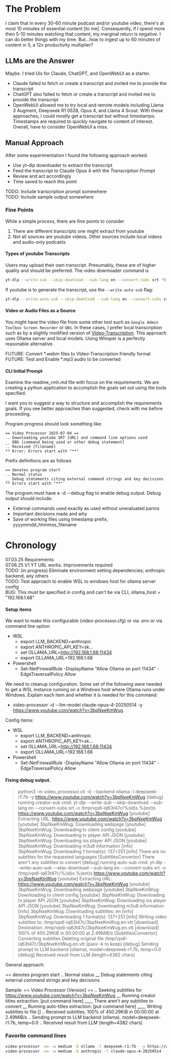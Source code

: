 # The Problem 
I claim that in every 30-60 minute podcast and/or youtube video, there's at most 10 minutes of essential content [to me]. Consequently, if I spend more then 5-10 minutes watching that content, my marginal return is negative. I can do better things with my time. But...how to ingest up to 60 minutes of content in 5, a 12x productivity multiplier? 

## LLMs are the Answer

Maybe. I tried UIs for Claude, ChatGPT, and OpenWebUI as a starter. 
* Claude failed to fetch or create a transcript and invited me to provide the transcript
* ChatGPT also failed to fetch or create a transcript and invited me to provide the transcript
* OpenWebUI allowed me to try local and remote models including Llama 3 Augment, Deepseek R1 0528, Opus 4, and Llama 4 Scout. With these approaches, I could mostly get a transcript but without timestamps. Timestamps are required to quickly navigate to content of interest. Overall, have to consider OpenWebUI a miss. 

## Manual Approach 

After some experimentation I found the following approach worked. 
* Use yt-dlp downloader to extract the transcript 
* Feed the transcript to Claude Opus 4 with the _Transcription Prompt_ 
* Review and act accordingly 
* Time saved to reach this point 

TODO: Include transcription prompt somewhere  
TODO: Include sample output somewhere 

### Fine Points 
While a simple process, there are fine points to consider
1. There are different transcripts one might extract from youtube 
1. Not all sources are youtube videos. Other sources include local videos and audio-only podcasts 

#### Types of youtube Transcripts 
Users may upload their own transcript. Presumably, these are of higher quality and should be preferred. The video downloader command is
```bash
yt-dlp --write-sub --skip-download --sub-lang en --convert-subs srt "https://www.youtube.com/watch?v=VIDEO-KEY"
``` 
If youtube is to generate the transcript, use the `--write-auto-sub` flag: 
```bash
yt-dlp --write-auto-sub --skip-download --sub-lang en --convert-subs srt "https://www.youtube.com/watch?v=VIDEO-KEY"
```

#### Video or Audio Files as a Source 
You might have the video file from some other tool such as `Google Admin Toolbox Screen Recorder` or `OBS`. In these cases, I prefer local transcription such as by a slightly modified version of [VIdeo-Transcription](https://github.com/marc-shade/VIdeo-Transcription). This approach uses Ollama server and local models. Using Whisper is a perfectly reasonable alternative. 

FUTURE: Convert *.webm files to VIdeo-Transcription friendly format  
FUTURE: Test and Enable *.mp3 audio to be converted

#### CLI Initial Prompt 
Examine the readme_rmh.md file with focus on the requirements. 
We are creating a python application to accomplish the goals set out using the tools specified.

I want you to suggest a way to structure and accomplish the requirements goals.
If you see better approaches than suggested, check with me before proceeding.

Program progress should look something like:  
```text
== Video Processor 2025-07-04 ==
.. Downloading youtube SRT [URL] and command line options used 
__ DBG [command being used or other debug statement]
.. Received [filename]
** Error: Errors start with "**" 
```

Prefix definitions are as follows 
```text 
== denotes program start 
.. Normal status 
__ Debug statements citing external command strings and key decisions 
** Errors start with "**" 
```

The program must have a -d --debug flag to enable debug output. 
Debug output should include:
* External commands used exactly as used without unevaluated parms
* Important decisions made and why
* Save of working files using timestamp prefix, yyyymmdd_hhmmss_filename 

# Chronology 

07.03.25 Requirements  
07.06.25 V1 YT URL works. Improvements required  
    TODO: (in progress) Eliminate environment setting dependencies; anthropic backend, any others  
    TODO: Test approach to enable WSL to windows host for ollama server config  
    BUG: This must be specified in config and can't be via CLI, ollama_host = "192.168.1.68"

#### Setup items 
We want to make this configurable (video-processor.cfg) or via .env or via command line option 
* WSL 
    * export LLM_BACKEND=anthropic
    * export ANTHROPIC_API_KEY=sk...
    * set OLLAMA_URL=http://192.168.1.68:11434
    * export OLLAMA_URL=192.168.1.68
* Powershell 
    * Set-NetFirewallRule -DisplayName "Allow Ollama on port 11434" -EdgeTraversalPolicy Allow

We need to cleanup configuration. Some set of the following were needed to get a WSL instance running on a Windows host where Ollama runs under Windows. Explain each item and whether it is needed for this command: 
* video-processor  -d   --llm-model claude-opus-4-20250514    -y https://www.youtube.com/watch?v=3bpNxeKmWug

Config items: 
* WSL 
    * export LLM_BACKEND=anthropic
    * export ANTHROPIC_API_KEY=sk...
    * set OLLAMA_URL=http://192.168.1.68:11434
    * export OLLAMA_URL=192.168.1.68
* Powershell 
    * Set-NetFirewallRule -DisplayName "Allow Ollama on port 11434" -EdgeTraversalPolicy Allow

#### Fixing debug output. 

> python3 -m video_processor.cli -d   --backend ollama -l deepseek-r1:7b    -y https://www.youtube.com/watch?v=3bpNxeKmWug
[debug] running creator-sub cmd: yt-dlp --write-sub --skip-download --sub-lang en --convert-subs srt -o /tmp/vpdl-iq63t47c/%(id)s.%(ext)s https://www.youtube.com/watch?v=3bpNxeKmWug
[youtube] Extracting URL: https://www.youtube.com/watch?v=3bpNxeKmWug
[youtube] 3bpNxeKmWug: Downloading webpage
[youtube] 3bpNxeKmWug: Downloading tv client config
[youtube] 3bpNxeKmWug: Downloading tv player API JSON
[youtube] 3bpNxeKmWug: Downloading ios player API JSON
[youtube] 3bpNxeKmWug: Downloading m3u8 information
[info] 3bpNxeKmWug: Downloading 1 format(s): 137+251
[info] There are no subtitles for the requested languages
[SubtitlesConvertor] There aren't any subtitles to convert
[debug] running auto-sub cmd: yt-dlp --write-auto-sub --skip-download --sub-lang en --convert-subs srt -o /tmp/vpdl-iq63t47c/%(id)s.%(ext)s https://www.youtube.com/watch?v=3bpNxeKmWug
[youtube] Extracting URL: https://www.youtube.com/watch?v=3bpNxeKmWug
[youtube] 3bpNxeKmWug: Downloading webpage
[youtube] 3bpNxeKmWug: Downloading tv client config
[youtube] 3bpNxeKmWug: Downloading tv player API JSON
[youtube] 3bpNxeKmWug: Downloading ios player API JSON
[youtube] 3bpNxeKmWug: Downloading m3u8 information
[info] 3bpNxeKmWug: Downloading subtitles: en
[info] 3bpNxeKmWug: Downloading 1 format(s): 137+251
[info] Writing video subtitles to: /tmp/vpdl-iq63t47c/3bpNxeKmWug.en.vtt
[download] Destination: /tmp/vpdl-iq63t47c/3bpNxeKmWug.en.vtt
[download] 100% of  450.29KiB in 00:00:00 at 2.49MiB/s
[SubtitlesConvertor] Converting subtitles
Deleting original file /tmp/vpdl-iq63t47c/3bpNxeKmWug.en.vtt (pass -k to keep)
[debug] Sending prompt to LLM backend (ollama), model=deepseek-r1:7b, temp=0.0
[debug] Received result from LLM (length=4382 chars)

General approach: 

== denotes program start 
.. Normal status 
__ Debug statements citing external command strings and key decisions 

Sample: 
== Video Processor [Version] == 
.. Seeking subtitles for https://www.youtube.com/watch?v=3bpNxeKmWug
__ Running creator titles extraction: [put command here]
____ There aren't any subtitles to convert 
__ Running auto-titles extraction: [put command here] 
____ Writing subtitles to file []
.. Received subtitles, 100% of  450.29KiB in 00:00:00 at 2.49MiB/s
.. Sending prompt to LLM backend (ollama), model=deepseek-r1:7b, temp=0.0
.. Received result from LLM (length=4382 chars)

### Favorite command lines

```bash
video-processor -o= -w medium -b ollama -l deepseek-r1:7b  -y https://www.youtube.com/watch?v=VIDEO
video-processor -o= -w medium -b anthropic -l claude-opus-4-20250514     -y https://www.youtube.com/watch?v=VIDEO
```
